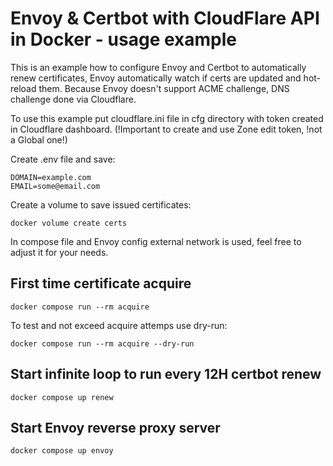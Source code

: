 # Envoy & Certbot with CloudFlare API in Docker - usage example
This is an example how to configure Envoy and Certbot to automatically renew certificates, Envoy automatically watch if certs are updated and hot-reload them.
Because Envoy doesn't support ACME challenge, DNS challenge done via Cloudflare.

To use this example put cloudflare.ini file in cfg directory with token created in Cloudflare dashboard.
(!Important to create and use Zone edit token, !not a Global one!)

Create .env file and save:
```
DOMAIN=example.com
EMAIL=some@email.com
```

Create a volume to save issued certificates:
```
docker volume create certs
```

In compose file and Envoy config external network is used, feel free to adjust it for your needs.

## First time certificate acquire
```
docker compose run --rm acquire
```

To test and not exceed acquire attemps use dry-run:
```
docker compose run --rm acquire --dry-run
```

## Start infinite loop to run every 12H certbot renew
```
docker compose up renew
```

## Start Envoy reverse proxy server
```
docker compose up envoy
```